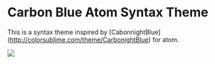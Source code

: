 # Carbon Blue Atom Syntax Theme

This is a syntax theme inspired by [CabonnightBlue] (http://colorsublime.com/theme/CarbonightBlue) for atom.

![](http://alexgrant.info/img/screen-shot-carbon-blue-atom)
